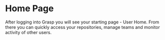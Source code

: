 
# Home Page

After logging into Grasp you will see your starting page - User Home. From there you can quickly access your repositories, manage teams and monitor activity of other users.


